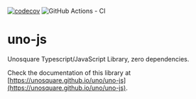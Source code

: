 [![codecov](https://codecov.io/gh/unosquare/uno-js/branch/master/graph/badge.svg)](https://codecov.io/gh/unosquare/uno-js)
![GitHub Actions - CI](https://github.com/unosquare/uno-js/workflows/Node%20CI/badge.svg)

# uno-js

Unosquare Typescript/JavaScript Library, zero dependencies.

Check the documentation of this library at [https://unosquare.github.io/uno/uno-js](https://unosquare.github.io/uno/uno-js).
